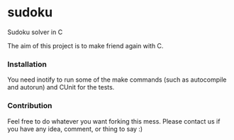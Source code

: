 sudoku
======

Sudoku solver in C

The aim of this project is to make friend again with C.

### Installation

You need inotify to run some of the make commands (such as autocompile and autorun) and CUnit for the tests.

### Contribution

Feel free to do whatever you want forking this mess. Please contact us if you have any idea, comment, or thing to say :)
